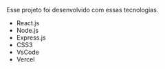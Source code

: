 

Esse projeto foi desenvolvido com essas tecnologias.

- React.js
- Node.js
- Express.js
- CSS3
- VsCode
- Vercel
